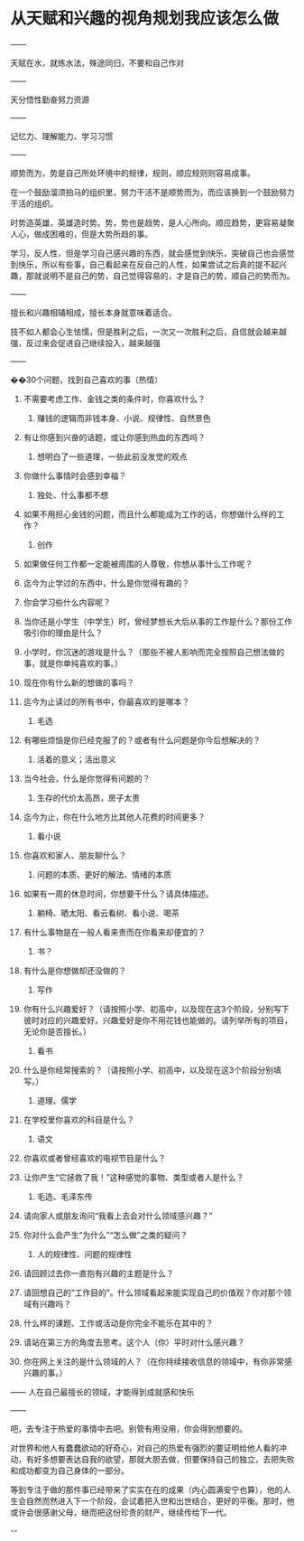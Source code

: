 # 从天赋和兴趣的视角规划我应该怎么做

——

天赋在水，就练水法，殊途同归，不要和自己作对

——

天分悟性勤奋努力资源

——

记忆力、理解能力、学习习惯

——

顺势而为，势是自己所处环境中的规律，规则，顺应规则则容易成事。

在一个鼓励溜须拍马的组织里，努力干活不是顺势而为，而应该换到一个鼓励努力干活的组织。

时势造英雄，英雄造时势。势，势也是趋势，是人心所向。顺应趋势，更容易凝聚人心，做成困难的，但是大势所趋的事。

学习，反人性，但是学习自己感兴趣的东西，就会感觉到快乐，突破自己也会感觉到快乐，所以有些事，自己看起来在反自己的人性，如果尝试之后真的提不起兴趣，那就说明不是自己的势，自己觉得容易的，才是自己的势，顺自己的势而为。

——

擅长和兴趣相辅相成，擅长本身就意味着适合。

技不如人都会心生怯懦，但是胜利之后，一次又一次胜利之后，自信就会越来越强，反过来会促进自己继续投入，越来越强

——

��30个问题，找到自己喜欢的事（热情）

1. 不需要考虑工作、金钱之类的条件时，你喜欢什么？
   1. 赚钱的逻辑而非钱本身、小说、规律性、自然景色
2. 有让你感到兴奋的话题，或让你感到热血的东西吗？
   1. 想明白了一些道理，一些此前没发觉的观点
3. 你做什么事情时会感到幸福？
   1. 独处、什么事都不想
4. 如果不用担心金钱的问题，而且什么都能成为工作的话，你想做什么样的工作？
   1. 创作
5. 如果做任何工作都一定能被周围的人尊敬，你想从事什么工作呢？

6. 迄今为止学过的东西中，什么是你觉得有趣的？
7. 你会学习些什么内容呢？
8. 当你还是小学生（中学生）时，曾经梦想长大后从事的工作是什么？那份工作吸引你的理由是什么？
9. 小学时，你沉迷的游戏是什么？（那些不被人影响而完全按照自己想法做的事，就是你单纯喜欢的事。）
10. 现在你有什么新的想做的事吗？

11. 迄今为止读过的所有书中，你最喜欢的是哪本？
    1. 毛选
12. 有哪些烦恼是你已经克服了的？或者有什么问题是你今后想解决的？
    1. 活着的意义；活出意义
13. 当今社会，什么是你觉得有问题的？
    1. 生存的代价太高昂，房子太贵
14. 迄今为止，你在什么地方比其他人花费的时间更多？
    1. 看小说
15. 你喜欢和家人、朋友聊什么？
    1. 问题的本质、更好的解法、情绪的本质

16. 如果有一周的休息时间，你想要干什么？请具体描述。
    1. 躺椅、晒太阳、看云看树、看小说、喝茶
17. 有什么事物是在一般人看来贵而在你看来却便宜的？
    1. 书？
18. 有什么是你想做却还没做的？
    1. 写作
19. 你有什么兴趣爱好？（请按照小学、初高中，以及现在这3个阶段，分别写下彼时对应的兴趣爱好。兴趣爱好是你不用花钱也能做的。请列举所有的项目，无论你是否擅长。）
    1. 看书
20. 什么是你经常搜索的？（请按照小学、初高中，以及现在这3个阶段分别填写。）
    1. 道理、儒学

21. 在学校里你喜欢的科目是什么？
    1. 语文
22. 你喜欢或者曾经喜欢的电视节目是什么？
23. 让你产生“它拯救了我！”这种感觉的事物、类型或者人是什么？
    1. 毛选、毛泽东传
24. 请向家人或朋友询问“我看上去会对什么领域感兴趣？”
25. 你对什么会产生“为什么”“怎么做”之类的疑问？
    1. 人的规律性、问题的规律性

26. 请回顾过去你一直抱有兴趣的主题是什么？
27. 请回想自己的“工作目的”。什么领域看起来能实现自己的价值观？你对那个领域有兴趣吗？

28. 什么样的课题、工作或活动是你完全不能乐在其中的？
29. 请站在第三方的角度去思考。这个人（你）平时对什么感兴趣？

30. 你在网上关注的是什么领域的人？（在你持续接收信息的领域中，有你非常感兴趣的事。）

——
人在自己最擅长的领域，才能得到成就感和快乐

——

吧，去专注于热爱的事情中去吧。别管有用没用，你会得到想要的。

对世界和他人有蠢蠢欲动的好奇心，对自己的热爱有强烈的要证明给他人看的冲动，有好多想要表达自我的欲望，那就大胆去做，但要保持自己的独立，去把失败和成功都变为自己身体的一部分。

等到专注于做的那件事已经带来了实实在在的成果（内心圆满安宁也算），他的人生会自然而然进入下一个阶段，会试着把入世和出世结合，更好的平衡。那时，他或许会很感谢父母，继而把这份珍贵的财产，继续传给下一代。

--
